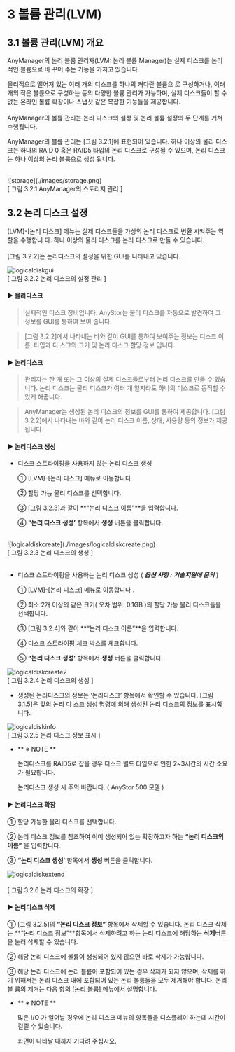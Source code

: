 # 3 볼륨 관리(LVM)

## 3.1  볼륨 관리(LVM) 개요

AnyManager의 논리 볼륨 관리자(LVM: 논리 볼륨 Manager)는 실제 디스크를 논리적인 볼륨으로 바
꾸어 주는 기능을 가지고 있습니다.

 물리적으로 떨어져 있는 여러 개의 디스크를 하나의 커다란 볼륨으
로 구성하거나, 여러 개의 작은 볼륨으로 구성하는 등의 다양한 볼륨 관리가 가능하며, 실제 디스크들이
할 수 없는 온라인 볼륨 확장이나 스냅샷 같은 복잡한 기능들을 제공합니다.
<br><br>
AnyManager의 볼륨 관리는 논리 디스크의 설정 및 논리 볼륨 설정의 두 단계를 거쳐 수행됩니다.


AnyManager의 볼륨 관리는 [그림 3.2.1]에 표현되어 있습니다. 하나 이상의 물리 디스크는 하나의 RAID
0 혹은 RAID5 타입의 논리 디스크로 구성될 수 있으며, 논리 디스크는 하나 이상의 논리 볼륨으로 생성
됩니다.

<br>
![storage](./images/storage.png) <br>
[ 그림 3.2.1   AnyManager의 스토리지 관리 ]

## 3.2 논리 디스크 설정
 
[LVM]-[논리 디스크] 메뉴는 실제 디스크들을 가상의 논리 디스크로 변환 시켜주는 역할을 수행합니
다. 하나 이상의 물리 디스크를 논리 디스크로 만들 수 있습니다.<br><br>
[그림 3.2.2]는 논리디스크의 설정을 위한 GUI를 나타내고 있습니다.

![logicaldiskgui](./images/logicaldiskgui.png) <br>
[ 그림 3.2.2    논리 디스크의 설정 관리 ]

#### ▶ 물리디스크

> 실제적인 디스크 장비입니다. AnyStor는 물리 디스크를 자동으로 발견하여 그 정보를 GUI를 통하여 보여 줍니다.

>  [그림 3.2.2]에서 나타내는 바와 같이 GUI를 통하여 보여주는 정보는 디스크 이름, 타입과 디
 스크의 크기 및 논리 디스크 할당 정보 입니다.
 
#### ▶ 논리디스크
 
> 관리자는 한 개 또는 그 이상의 실제 디스크들로부터 논리 디스크를 만들 수 있습니다. 논리 디스크는
물리 디스크가 여러 개 일지라도 하나의 디스크로 동작할 수 있게 해줍니다.

> AnyManager는 생성된 논리 디스크의 정보를 GUI를 통하여 제공합니다. [그림 3.2.2]에서 나타내는 바와
같이 논리 디스크 이름, 상태, 사용량 등의 정보가 제공됩니다.

#### ▶ 논리디스크 생성

* 디스크 스트라이핑을 사용하지 않는 논리 디스크 생성

	① [LVM]-[논리 디스크] 메뉴로 이동합니다

	② 할당 가능 물리 디스크를 선택합니다.

	③ [그림 3.2.3]과 같이 **“논리 디스크 이름”**을 입력합니다.

	④ **“논리 디스크 생성’** 항목에서 **생성** 버튼을 클릭합니다.

<br>
![logicaldiskcreate](./images/logicaldiskcreate.png) <br>
[ 그림 3.2.3   논리 디스크의 생성 ]
<br><br>

* 디스크 스트라이핑을 사용하는 논리 디스크 생성 ( ***옵션 사항 : 기술지원에 문의*** )

	① [LVM]-[논리 디스크] 메뉴로 이동합니다 .
	
	② 최소 2개 이상의 같은 크기( 오차 범위: 0.1GB )의 할당 가능 물리 디스크들을 선택합니다.
	
	③ [그림 3.2.4]와 같이 **“논리 디스크 이름”**을 입력합니다.
	
	④ 디스크 스트라이핑 체크 박스를 체크합니다.
	
	⑤ **“논리 디스크 생성’** 항목에서 **생성** 버튼을 클릭합니다.
	
![logicaldiskcreate2](./images/logicaldiskcreate2.png) <br>
[ 그림 3.2.4   논리 디스크의 생성 ]

* 생성된 논리디스크의 정보는 ‘논리디스크’ 항목에서 확인할 수 있습니다. [그림3.1.5]은 앞의 논리 디
스크 생성 명령에 의해 생성된 논리 디스크의 정보를 표시합니다.

![logicaldiskinfo](./images/logicaldiskinfo.png) <br>
[ 그림 3.2.5 논리 디스크 정보 표시 ]

+	** ※ NOTE **
	
	논리디스크를 RAID5로 잡을 경우 디스크 빌드 타임으로 인한 2~3시간의 시간 소요가 필요합니다.
	
	논리디스크 생성 시 주의 바랍니다. ( AnyStor 500 모델 )
	
	
#### ▶ 논리디스크 확장

① 할당 가능한 물리 디스크를 선택합니다.
	
② 논리 디스크 정보를 참조하여 이미 생성되어 있는 확장하고자 하는 **“논리 디스크의 이름”** 을 입력합니다.
	
③ **“논리 디스크 생성’** 항목에서 **생성** 버튼을 클릭합니다.


![logicaldiskextend](./images/logicaldiskextend.png) <br>	
[ 그림 3.2.6 논리 디스크의 확장 ]	

#### ▶ 논리디스크 삭제

① [그림 3.2.5]의 **“논리 디스크 정보”** 항목에서 삭제할 수 있습니다. 논리 디스크 삭제는 **“논리 디스크 정보”**항목에서 삭제하려고 하는 논리 디스크에 해당하는 **삭제**버튼을 눌러
삭제할 수 있습니다.

② 해당 논리 디스크에 볼륨이 생성되어 있지 않으면 바로 삭제가 가능합니다.

③ 해당 논리 디스크에 논리 볼륨이 포함되어 있는 경우 삭제가 되지 않으며, 삭제를 하기
위해서는 논리 디스크 내에 포함되어 있는 논리 볼륨들을 모두 제거해야 합니다. 논리 볼
륨의 제거는 다음 항의 [[논리 볼륨] ](#52-논리-볼륨-설정)메뉴에서 설명합니다.

+	** ※ NOTE **

	많은 I/O 가 일어날 경우에 논리 디스크 메뉴의 항목들을 디스플레이 하는데 시간이 걸릴 수 있습니다.
	
	화면이 나타날 때까지 기다려 주십시오.

    